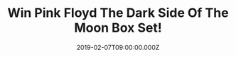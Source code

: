 ---
campaign-uuid: "c-9f27a252-a656-428d-9531-5ccbf3457891"
type: "Preview"
category: "Music"
date: "2019-02-07T09:00:00.000Z"
end-date: "2019-03-07T23:59:00.000Z"
disable-form: false
is_promoted: false
has_entry_page: true
title: "Win Pink Floyd The Dark Side Of The Moon Box Set!"
competition-description: "<p>Calling all Pink Floyd fans, we are giving away The Dark\
  \ Side Of The Moon Box Set to one of our lucky members. The album originally released\
  \ in 1973, became Pink Floyd’s first number 1 album in the US, remaining on the\
  \ chart for 741 weeks between 1973 and 1988.</p>\r\n<p>Now we have in our hands\
  \ The Dark Side Of The Moon Box Set for you to enjoy anywhere you go. Want it? Click\
  \ below for a chance to win.</p>"
hero-header: "Win Pink Floyd The Dark Side Of The Moon Box Set!"
terms-confirmation: "N/A"
banner-img: "https://assets.expresslyapp.com/asset-c3826db1-77d3-4668-88e3-25cee8878e3f.jpg"
logo-left-href: "http://club.expressly.io"
logo-left-image: "https://assets.expresslyapp.com/asset-619934c1-b6a6-4888-94c6-5ea50ab7b548.jpg"
logo-left-title: "Expressly Club"
bg-image-hero: "https://assets.expresslyapp.com/asset-f1778755-9cc9-491e-b93c-870975422524.jpg"
bg-image-first: "https://assets.expresslyapp.com/asset-e5f44ff6-ef94-497a-a2e5-200f8538226f.jpg"
section1-content: "<p>One of the best-selling and most critically acclaimed albums\
  \ of all time The Dark Side of The Moon also introduced The iconic album cover artwork\
  \ by Hipgnosis featuring a prism representing the band’s stage lighting, the record’\
  s lyrics, and the request for a ‘simple and bold’ design.</p>\r\n<p>Speak To Me,\
  \ On The Run, Time… are some of the hits you could find in this amazing album, so\
  \ think no more and enter the form below for a chance to win. Good luck!</p>"
entry-title: "Win Pink Floyd The Dark Side Of The Moon Box Set!"
entry-content: "Enter the draw to win Pink Floyd The Dark Side Of The Moon Box Set\
  \ by completing the form below before 23:59 on 3rd of March 2019."
has-winner: false
prize-description: "Pink Floyd The Dark Side Of The Moon Box Set."
special-conditions: "Multiple entries are allowed up to one every day.\r\nThis competition\
  \ is also available on: https://aaa.nme.com/competitions/\r\npink-floyd-the-dark-side-of-the-moon-box-set"
country-restrictions:
- "GB"
---
